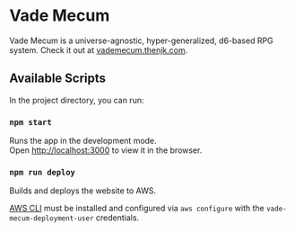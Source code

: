 # Vade Mecum

Vade Mecum is a universe-agnostic, hyper-generalized, d6-based RPG system. Check it out at [vademecum.thenjk.com](https://vademecum.thenjk.com).

## Available Scripts

In the project directory, you can run:

### `npm start`

Runs the app in the development mode.\
Open [http://localhost:3000](http://localhost:3000) to view it in the browser.

### `npm run deploy`

Builds and deploys the website to AWS.

[AWS CLI](https://docs.aws.amazon.com/cli/latest/userguide/getting-started-install.html) must be installed and configured via `aws configure` with the `vade-mecum-deployment-user` credentials.
